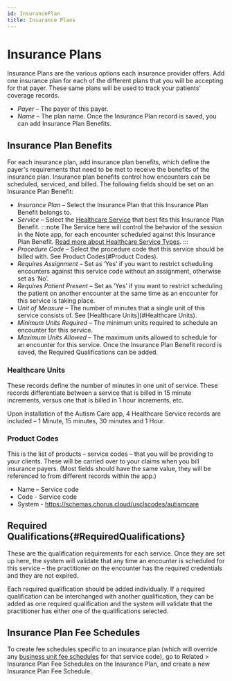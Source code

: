 ```yaml
---
id: InsurancePlan
title: Insurance Plans
---
```

# Insurance Plans
Insurance Plans are the various options each insurance provider offers. Add one insurance plan for each of the different plans that you will be accepting for that payer. These same plans will be used to track your patients’ coverage records.
- *Payer* – The payer of this payer.
- *Name* – The plan name.
Once the Insurance Plan record is saved, you can add Insurance Plan Benefits.

## Insurance Plan Benefits
For each insurance plan, add insurance plan benefits, which define the payer's requirements that need to be met to receive the benefits of the insurance plan. Insurance plan benefits control how encounters can be scheduled, serviced, and billed. 
The following fields should be set on an Insurance Plan Benefit:
- *Insurance Plan* – Select the Insurance Plan that this Insurance Plan Benefit belongs to.
- *Service* – Select the [Healthcare Service](HealthcareService.md) that best fits this Insurance Plan Benefit. 
:::note
The Service here will control the behavior of the session in the Note app, for each encounter scheduled against this Insurance Plan Benefit. [Read more about Healthcare Service Types](HealthcareService.md).
:::
- *Procedure Code* – Select the procedure code that this service should be billed with. See Product Codes(#Product Codes).
- *Requires Assignment* – Set as ‘Yes’ if you want to restrict scheduling encounters against this service code without an assignment, otherwise set as ‘No’.
- *Requires Patient Present* – Set as ‘Yes’ if you want to restrict scheduling the patient on another encounter at the same time as an encounter for this service is taking place.
- *Unit of Measure* – The number of minutes that a single unit of this service consists of. See [Healthcare Units](#Healthcare Units).
- *Minimum Units Required* – The minimum units required to schedule an encounter for this service.
- *Maximum Units Allowed* – The maximum units allowed to schedule for an encounter for this service.
Once the Insurance Plan Benefit record is saved, the Required Qualifications can be added.

### Healthcare Units
These records define the number of minutes in one unit of service. These records differentiate between a service that is billed in 15 minute increments, versus one that is billed in 1 hour increments, etc.

Upon installation of the Autism Care app, 4 Healthcare Service records are included – 1 Minute, 15 minutes, 30 minutes and 1 Hour. 

### Product Codes
This is the list of products – service codes – that you will be providing to your clients. These will be carried over to your claims when you bill insurance payers. (Most fields should have the same value, they will be referenced to from different records within the app.)
- Name – Service code
- Code - Service code
- System - https://schemas.chorus.cloud/usclscodes/autismcare

## Required Qualifications{#RequiredQualifications}
These are the qualification requirements for each service. Once they are set up here, the system will validate that any time an encounter is scheduled for this service – the practitioner on the encounter has the required credentials and they are not expired. 

Each required qualification should be added individually. If a required qualification can be interchanged with another qualification, they can be added as one required qualification and the system will validate that the practitioner has either one of the qualifications selected. 

## Insurance Plan Fee Schedules

To create fee schedules specific to an insurance plan (which will override any [business unit fee schedules](../AdminSetup/FeeSchedules.md) for that service code), go to Related > Insurance Plan Fee Schedules on the Insurance Plan, and create a new Insurance Plan Fee Schedule.

